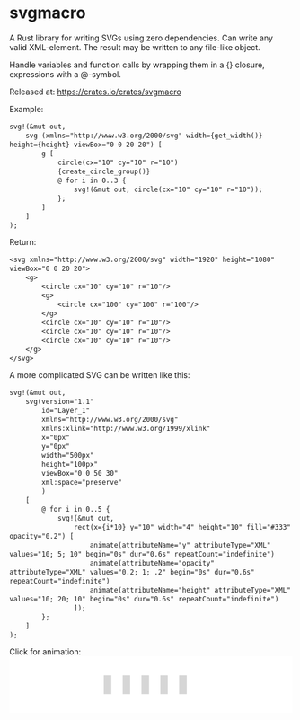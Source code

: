 # svgmacro
A Rust library for writing SVGs using zero dependencies. Can write any valid XML-element.
The result may be written to any file-like object.

Handle variables and function calls by wrapping them in a {} closure, expressions with a @-symbol.

Released at:
https://crates.io/crates/svgmacro

Example:
```
svg!(&mut out,
    svg (xmlns="http://www.w3.org/2000/svg" width={get_width()} height={height} viewBox="0 0 20 20") [
        g [
            circle(cx="10" cy="10" r="10")
            {create_circle_group()}
            @ for i in 0..3 {
                svg!(&mut out, circle(cx="10" cy="10" r="10"));
            };                
        ]
    ]
);
```
Return:
```
<svg xmlns="http://www.w3.org/2000/svg" width="1920" height="1080" viewBox="0 0 20 20">
    <g>
        <circle cx="10" cy="10" r="10"/>
        <g>
            <circle cx="100" cy="100" r="100"/>
        </g>
        <circle cx="10" cy="10" r="10"/>
        <circle cx="10" cy="10" r="10"/>
        <circle cx="10" cy="10" r="10"/>
    </g>
</svg>
```

A more complicated SVG can be written like this:
```
svg!(&mut out,
    svg(version="1.1"
        id="Layer_1"
        xmlns="http://www.w3.org/2000/svg"
        xmlns:xlink="http://www.w3.org/1999/xlink"
        x="0px" 
        y="0px"
        width="500px" 
        height="100px" 
        viewBox="0 0 50 30"
        xml:space="preserve"
        ) 
    [
        @ for i in 0..5 {
            svg!(&mut out,
                rect(x={i*10} y="10" width="4" height="10" fill="#333" opacity="0.2") [
                    animate(attributeName="y" attributeType="XML" values="10; 5; 10" begin="0s" dur="0.6s" repeatCount="indefinite")                        
                    animate(attributeName="opacity" attributeType="XML" values="0.2; 1; .2" begin="0s" dur="0.6s" repeatCount="indefinite")
                    animate(attributeName="height" attributeType="XML" values="10; 20; 10" begin="0s" dur="0.6s" repeatCount="indefinite")
                ]);
        };
    ]
);
```
Click for animation:
<br>
<img src="./foo.svg">
